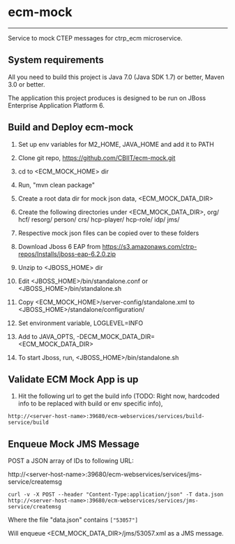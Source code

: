# ecm-mock
--------------------------------------
Service to mock CTEP messages for ctrp_ecm microservice.

System requirements
-------------------

All you need to build this project is Java 7.0 (Java SDK 1.7) or better, Maven 3.0 or better.

The application this project produces is designed to be run on JBoss Enterprise Application Platform 6. 

Build and Deploy ecm-mock
-------------------------

1. Set up env variables for M2_HOME, JAVA_HOME and add it to PATH
2. Clone git repo, https://github.com/CBIIT/ecm-mock.git
3. cd to &lt;ECM_MOCK_HOME&gt; dir
4. Run, "mvn clean package"
5. Create a root data dir for mock json data, &lt;ECM_MOCK_DATA_DIR&gt;
6. Create the following directories under &lt;ECM_MOCK_DATA_DIR&gt;,
	org/
	hcf/
	resorg/
	person/
	crs/
	hcp-player/
	hcp-role/
	idp/
	jms/

7. Respective mock json files can be copied over to these folders	
8. Download Jboss 6 EAP from https://s3.amazonaws.com/ctrp-repos/Installs/jboss-eap-6.2.0.zip
9. Unzip to &lt;JBOSS_HOME&gt; dir
10. Edit &lt;JBOSS_HOME&gt;/bin/standalone.conf or &lt;JBOSS_HOME&gt;/bin/standalone.sh
11. Copy &lt;ECM_MOCK_HOME&gt;/server-config/standalone.xml to &lt;JBOSS_HOME&gt;/standalone/configuration/
12. Set environment variable, LOGLEVEL=INFO
13. Add to JAVA_OPTS, -DECM_MOCK_DATA_DIR=&lt;ECM_MOCK_DATA_DIR&gt;
14. To start Jboss, run, &lt;JBOSS_HOME&gt;/bin/standalone.sh

Validate ECM Mock App is up
---------------------------

1. Hit the following url to get the build info (TODO: Right now, hardcoded info to be replaced with build or env specific info),

`http://<server-host-name>:39680/ecm-webservices/services/build-service/build`

Enqueue Mock JMS Message
------------------------

POST a JSON array of IDs to following URL:

http://&lt;server-host-name&gt;:39680/ecm-webservices/services/jms-service/createmsg

`curl -v -X POST --header "Content-Type:application/json" -T data.json http://<server-host-name>:39680/ecm-webservices/services/jms-service/createmsg`

Where the file "data.json" contains `["53057"]`

Will enqueue &lt;ECM_MOCK_DATA_DIR&gt;/jms/53057.xml as a JMS message.
